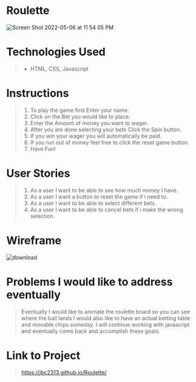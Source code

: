 # Roulette

![Screen Shot 2022-05-06 at 11 54 05 PM](https://user-images.githubusercontent.com/101614021/167238962-0081d8a1-33ca-4f40-b785-13111556807d.png)


# Technologies Used

> - HTML, CSS, Javascript

# Instructions

>  1. To play the game first Enter your name.
>  2. Click on the Bet you would like to place.
>  3. Enter the Amount of money you want to wager.
>  4. After you are done selecting your bets Click the Spin button.
>  5. If you win your wager you will automatically be paid. 
>  6. If you run out of money feel free to click the reset game button.
>  7. Have Fun!

# User Stories

>  1. As a user I want to be able to see how much money I have.
>  2. As a user I want a button to reset the game if i need to.
>  3. As a user I want to be able to select different bets.
>  4. As a user I want to be able to cancel bets if i make the wrong selection.

# Wireframe

![download](https://user-images.githubusercontent.com/101614021/167236571-635a2810-7eb2-45d6-b321-c3d3eff6e1d0.png)

# Problems I would like to address eventually

>  Eventually I would like to animate the roulette board so you can see where the ball lands
>  I would also like to have an actual betting table and movable chips someday.
>  I will continue working with javascript and eventually come back and accomplish these goals.

# Link to Project

>  https://jbc2313.github.io/Roulette/